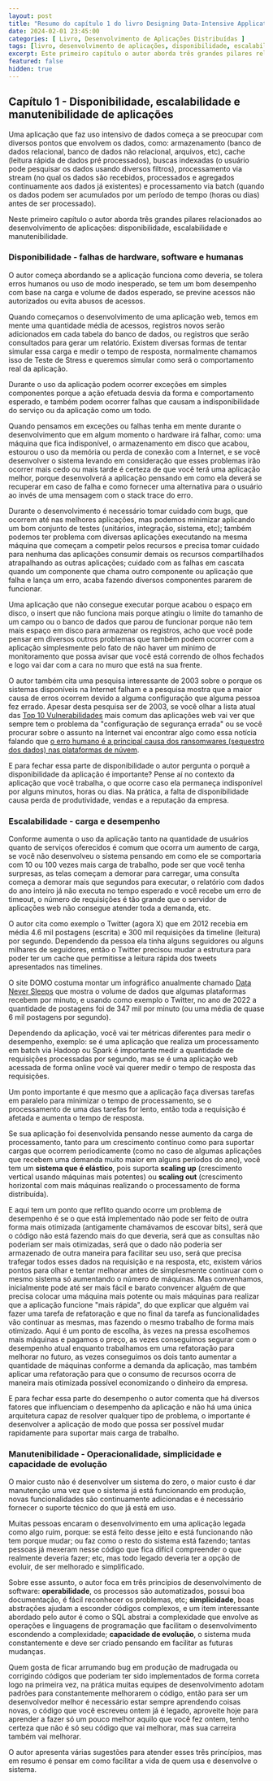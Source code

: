```yaml
---
layout: post
title: "Resumo do capítulo 1 do livro Designing Data-Intensive Applications"
date: 2024-02-01 23:45:00
categories: [ Livro, Desenvolvimento de Aplicações Distribuídas ]
tags: [livro, desenvolvimento de aplicações, disponibilidade, escalabilidade, manutenibilidade]
excerpt: Este primeiro capítulo o autor aborda três grandes pilares relacionados ao desenvolvimento de aplicações (disponibilidade, escalabilidade e manutenibilidade).
featured: false
hidden: true
---
```


## Capítulo 1 - Disponibilidade, escalabilidade e manutenibilidade de aplicações

Uma aplicação que faz uso intensivo de dados começa a se preocupar com diversos pontos que envolvem os dados, como: armazenamento (banco de dados relacional, banco de dados não relacional, arquivos, etc), cache (leitura rápida de dados pré processados), buscas indexadas (o usuário pode pesquisar os dados usando diversos filtros), processamento via stream (no qual os dados são recebidos, processados e agregados continuamente aos dados já existentes) e processamento via batch (quando os dados podem ser acumulados por um período de tempo (horas ou dias) antes de ser processado).

Neste primeiro capítulo o autor aborda três grandes pilares relacionados ao desenvolvimento de aplicações: disponibilidade, escalabilidade e manutenibilidade.

### Disponibilidade - falhas de hardware, software e humanas

O autor começa abordando se a aplicação funciona como deveria, se tolera erros humanos ou uso de modo inesperado, se tem um bom desempenho com base na carga e volume de dados esperado, se previne acessos não autorizados ou evita abusos de acessos.

Quando começamos o desenvolvimento de uma aplicação web, temos em mente uma quantidade média de acessos, registros novos serão adicionados em cada tabela do banco de dados, ou registros que serão consultados para gerar um relatório. Existem diversas formas de tentar simular essa carga e medir o tempo de resposta, normalmente chamamos isso de Teste de Stress e queremos simular como será o comportamento real da aplicação.

Durante o uso da aplicação podem ocorrer exceções em simples componentes porque a ação efetuada desvia da forma e comportamento esperado, e também podem ocorrer falhas que causam a indisponibilidade do serviço ou da aplicação como um todo.

Quando pensamos em exceções ou falhas tenha em mente durante o desenvolvimento que em algum momento o hardware irá falhar, como: uma máquina que fica indisponível, o armazenamento em disco que acabou, estourou o uso da memória ou perda de conexão com a Internet, e se você desenvolver o sistema levando em consideração que esses problemas irão ocorrer mais cedo ou mais tarde é certeza de que você terá uma aplicação melhor, porque desenvolverá a aplicação pensando em como ela deverá se recuperar em caso de falha e como fornecer uma alternativa para o usuário ao invés de uma mensagem com o stack trace do erro.

Durante o desenvolvimento é necessário tomar cuidado com bugs, que ocorrem até nas melhores aplicações, mas podemos minimizar aplicando um bom conjunto de testes (unitários, integração, sistema, etc); também podemos ter problema com diversas aplicações executando na mesma máquina que começam a competir pelos recursos e precisa tomar cuidado para nenhuma das aplicações consumir demais os recursos compartilhados atrapalhando as outras aplicações; cuidado com as falhas em cascata quando um componente que chama outro componente ou aplicação que falha e lança um erro, acaba fazendo diversos componentes pararem de funcionar.

Uma aplicação que não consegue executar porque acabou o espaço em disco, o insert que não funciona mais porque atingiu o limite do tamanho de um campo ou o banco de dados que parou de funcionar porque não tem mais espaço em disco para armazenar os registros, acho que você pode pensar em diversos outros problemas que também podem ocorrer com a aplicação simplesmente pelo fato de não haver um mínimo de monitoramento que possa avisar que você está correndo de olhos fechados e logo vai dar com a cara no muro que está na sua frente.

O autor também cita uma pesquisa interessante de 2003 sobre o porque os sistemas disponíveis na Internet falham e a pesquisa mostra que a maior causa de erros ocorrem devido a alguma configuração que alguma pessoa fez errado. Apesar desta pesquisa ser de 2003, se você olhar a lista atual das [Top 10 Vulnerabilidades](https://owasp.org/www-project-top-ten) mais comum das aplicações web vai ver que sempre tem o problema da "configuração de segurança errada" ou se você procurar sobre o assunto na Internet vai encontrar algo como essa notícia falando que  [o erro humano é a principal causa dos ransomwares (sequestro dos dados) nas plataformas de núvem](https://www.thalesgroup.com/en/worldwide/security/press_release/2023-thales-data-threat-report-reveals-increase-ransomware-attacks).

E para fechar essa parte de disponibilidade o autor pergunta o porquê a disponibilidade da aplicação é importante? Pense aí no contexto da aplicação que você trabalha, o que ocorre caso ela permaneça indisponível por alguns minutos, horas ou dias. Na prática, a falta de disponibilidade causa perda de produtividade, vendas e a reputação da empresa.


### Escalabilidade - carga e desempenho

Conforme aumenta o uso da aplicação tanto na quantidade de usuários quanto de serviços oferecidos é comum que ocorra um aumento de carga, se você não desenvolveu o sistema pensando em como ele se comportaria com 10 ou 100 vezes mais carga de trabalho, pode ser que você tenha surpresas, as telas começam a demorar para carregar, uma consulta começa a demorar mais que segundos para executar, o relatório com dados do ano inteiro já não executa no tempo esperado e você recebe um erro de timeout, o número de requisições é tão grande que o servidor de aplicações web não consegue atender toda a demanda, etc.

O autor cita como exemplo o Twitter (agora X) que em 2012 recebia em média 4.6 mil postagens (escrita) e 300 mil requisições da timeline (leitura) por segundo. Dependendo da pessoa ela tinha alguns seguidores ou alguns milhares de seguidores, então o Twitter precisou mudar a estrutura para poder ter um cache que permitisse a leitura rápida dos tweets apresentados nas timelines.

O site DOMO costuma montar um infográfico anualmente chamado [Data Never Sleeps](https://www.domo.com/data-never-sleeps) que mostra o volume de dados que algumas plataformas recebem por minuto, e usando como exemplo o Twitter, no ano de 2022 a quantidade de postagens foi de 347 mil por minuto (ou uma média de quase 6 mil postagens por segundo).

Dependendo da aplicação, você vai ter métricas diferentes para medir o desempenho, exemplo: se é uma aplicação que realiza um processamento em batch via Hadoop ou Spark é importante medir a quantidade de requisições processadas por segundo, mas se é uma aplicação web acessada de forma online você vai querer medir o tempo de resposta das requisições. 

Um ponto importante é que mesmo que a aplicação faça diversas tarefas em paralelo para minimizar o tempo de processamento, se o processamento de uma das tarefas for lento, então toda a requisição é afetada e aumenta o tempo de resposta.

Se sua aplicação foi desenvolvida pensando nesse aumento da carga de processamento, tanto para um crescimento contínuo como para suportar cargas que ocorrem periodicamente (como no caso de algumas aplicações que recebem uma demanda muito maior em alguns períodos do ano), você tem um **sistema que é elástico**, pois suporta **scaling up** (crescimento vertical usando máquinas mais potentes) ou **scaling out** (crescimento horizontal com mais máquinas realizando o processamento de forma distribuída).

E aqui tem um ponto que reflito quando ocorre um problema de desempenho é se o que está implementado não pode ser feito de outra forma mais otimizada (antigamente chamávamos de escovar bits), será que o código não está fazendo mais do que deveria, será que as consultas não poderiam ser mais otimizadas, será que o dado não poderia ser armazenado de outra maneira para facilitar seu uso, será que precisa trafegar todos esses dados na requisição e na resposta, etc, existem vários pontos para olhar e tentar melhorar antes de simplesmente continuar com o mesmo sistema só aumentando o número de máquinas. Mas convenhamos, inicialmente pode até ser mais fácil e barato convencer alguém de que precisa colocar uma máquina mais potente ou mais máquinas para realizar que a aplicação funcione "mais rápida", do que explicar que alguém vai fazer uma tarefa de refatoração e que no final da tarefa as funcionalidades vão continuar as mesmas, mas fazendo o mesmo trabalho de forma mais otimizado. Aqui é um ponto de escolha, às vezes na pressa escolhemos mais máquinas e pagamos o preço, as vezes conseguimos segurar com o desempenho atual enquanto trabalhamos em uma refatoração para melhorar no futuro, as vezes conseguimos os dois tanto aumentar a quantidade de máquinas conforme a demanda da aplicação, mas também aplicar uma refatoração para que o consumo de recursos ocorra de maneira mais otimizada possível economizando o dinheiro da empresa.

E para fechar essa parte do desempenho o autor comenta que há diversos fatores que influenciam o desempenho da aplicação e não há uma única arquitetura capaz de resolver qualquer tipo de problema, o importante é desenvolver a aplicação de modo que possa ser possível mudar rapidamente para suportar mais carga de trabalho.


### Manutenibilidade - Operacionalidade, simplicidade e capacidade de evolução

O maior custo não é desenvolver um sistema do zero, o maior custo é dar manutenção uma vez que o sistema já está funcionando em produção, novas funcionalidades são continuamente adicionadas e é necessário fornecer o suporte técnico do que já está em uso.

Muitas pessoas encaram o desenvolvimento em uma aplicação legada como algo ruim, porque: se está feito desse jeito e está funcionando não tem porque mudar; ou faz como o resto do sistema está fazendo; tantas pessoas já mexeram nesse código que fica difícil compreender o que realmente deveria fazer; etc, mas todo legado deveria ter a opção de evoluir, de ser melhorado e simplificado.

Sobre esse assunto, o autor foca em três princípios de desenvolvimento de software: **operabilidade**, os processos são automatizados, possui boa documentação, é fácil reconhecer os problemas, etc; **simplicidade**, boas abstrações ajudam a esconder códigos complexos, e um item interessante abordado pelo autor é como o SQL abstrai a complexidade que envolve as operações e linguagens de programação que facilitam o desenvolvimento escondendo a complexidade; **capacidade de evolução**, o sistema muda constantemente e deve ser criado pensando em facilitar as futuras mudanças.

Quem gosta de ficar arrumando bug em produção de madrugada ou corrigindo códigos que poderiam ter sido implementados de forma correta logo na primeira vez, na prática muitas equipes de desenvolvimento adotam padrões para constantemente melhorarem o código, então para ser um desenvolvedor melhor é necessário estar sempre aprendendo coisas novas, o código que você escreveu ontem já é legado, aproveite hoje para aprender a fazer só um pouco melhor aquilo que você fez ontem, tenho certeza que não é só seu código que vai melhorar, mas sua carreira também vai melhorar.

O autor apresenta várias sugestões para atender esses três princípios, mas em resumo é pensar em como facilitar a vida de quem usa e desenvolve o sistema.